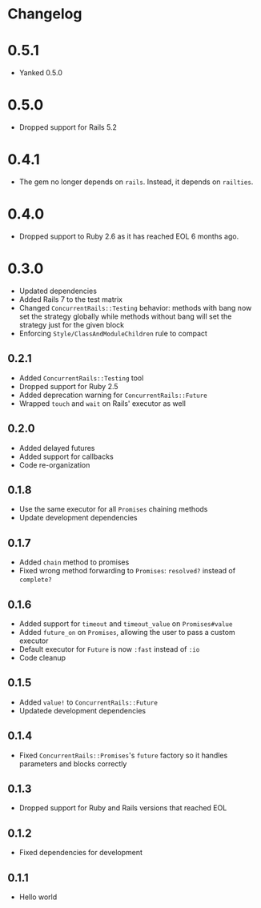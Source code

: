 # Changelog

# 0.5.1

* Yanked 0.5.0

# 0.5.0

* Dropped support for Rails 5.2

# 0.4.1

* The gem no longer depends on `rails`. Instead, it depends on `railties`.

# 0.4.0

* Dropped support to Ruby 2.6 as it has reached EOL 6 months ago.

# 0.3.0

* Updated dependencies
* Added Rails 7 to the test matrix
* Changed `ConcurrentRails::Testing` behavior: methods with bang now set the strategy globally while methods without bang will set the strategy just for the given block
* Enforcing `Style/ClassAndModuleChildren` rule to compact

## 0.2.1

* Added `ConcurrentRails::Testing` tool
* Dropped support for Ruby 2.5
* Added deprecation warning for `ConcurrentRails::Future`
* Wrapped `touch` and `wait` on Rails' executor as well

## 0.2.0

* Added delayed futures
* Added support for callbacks
* Code re-organization

## 0.1.8

* Use the same executor for all `Promises` chaining methods
* Update development dependencies

## 0.1.7

* Added `chain` method to promises
* Fixed wrong method forwarding to `Promises`: `resolved?` instead of `complete?`

## 0.1.6

* Added support for `timeout` and `timeout_value` on `Promises#value`
* Added `future_on` on `Promises`, allowing the user to pass a custom executor
* Default executor for `Future` is now `:fast` instead of `:io`
* Code cleanup

## 0.1.5

* Added `value!` to `ConcurrentRails::Future`
* Updatede development dependencies

## 0.1.4

* Fixed `ConcurrentRails::Promises`'s `future` factory so it handles parameters and blocks correctly

## 0.1.3

* Dropped support for Ruby and Rails versions that reached EOL

## 0.1.2

* Fixed dependencies for development

## 0.1.1

* Hello world
